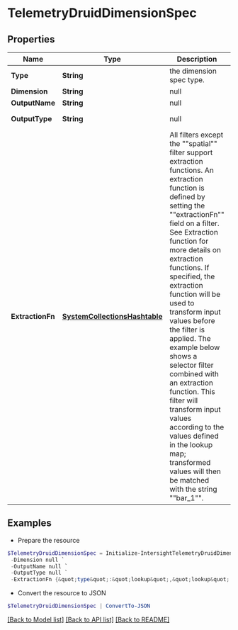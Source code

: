 # TelemetryDruidDimensionSpec
## Properties

Name | Type | Description | Notes
------------ | ------------- | ------------- | -------------
**Type** | **String** | the dimension spec type. | 
**Dimension** | **String** | null | 
**OutputName** | **String** | null | 
**OutputType** | **String** | null | [default to "STRING"]
**ExtractionFn** | [**SystemCollectionsHashtable**](.md) | All filters except the &quot;&quot;spatial&quot;&quot; filter support extraction functions. An extraction function is defined by setting the &quot;&quot;extractionFn&quot;&quot; field on a filter. See Extraction function for more details on extraction functions. If specified, the extraction function will be used to transform input values before the filter is applied. The example below shows a selector filter combined with an extraction function. This filter will transform input values according to the values defined in the lookup map; transformed values will then be matched with the string &quot;&quot;bar_1&quot;&quot;. | 

## Examples

- Prepare the resource
```powershell
$TelemetryDruidDimensionSpec = Initialize-IntersightTelemetryDruidDimensionSpec  -Type null `
 -Dimension null `
 -OutputName null `
 -OutputType null `
 -ExtractionFn {&quot;type&quot;:&quot;lookup&quot;,&quot;lookup&quot;:{&quot;type&quot;:&quot;map&quot;,&quot;map&quot;:{&quot;product_1&quot;:&quot;bar_1&quot;,&quot;product_5&quot;:&quot;bar_1&quot;,&quot;product_3&quot;:&quot;bar_1&quot;}}}
```

- Convert the resource to JSON
```powershell
$TelemetryDruidDimensionSpec | ConvertTo-JSON
```

[[Back to Model list]](../README.md#documentation-for-models) [[Back to API list]](../README.md#documentation-for-api-endpoints) [[Back to README]](../README.md)

